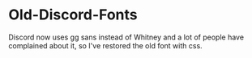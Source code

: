 # Old-Discord-Fonts
Discord now uses gg sans instead of Whitney and a lot of people have complained about it, so I've restored the old font with css.
